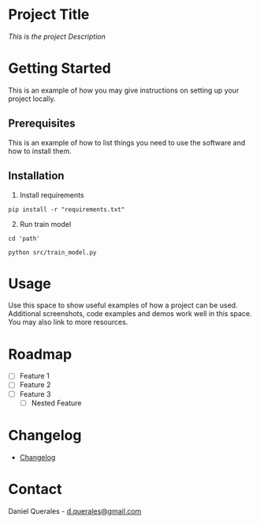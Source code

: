 # Project Title

*This is the project Description*

# Getting Started

This is an example of how you may give instructions on setting up your project locally.

## Prerequisites

This is an example of how to list things you need to use the software and how to install them.

## Installation

1. Install requirements  
   
```
pip install -r "requirements.txt"
```
2. Run train model
```
cd 'path'
```
```
python src/train_model.py
```

# Usage

Use this space to show useful examples of how a project can be used. Additional screenshots, code examples and demos work well in this space. You may also link to more resources.

# Roadmap

- [ ] Feature 1
- [ ] Feature 2
- [ ] Feature 3
    - [ ] Nested Feature

# Changelog

- [Changelog](CHANGELOG.md)

# Contact

Daniel Querales - d.querales@gmail.com

